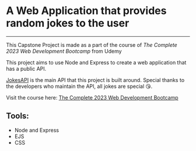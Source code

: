 # A Web Application that provides random jokes to the user

---

This Capstone Project is made as a part of the course of *The Complete 2023 Web Development Bootcamp* from Udemy

This project aims to use Node and Express to create a web application that has a public API.

[JokesAPI](https://v2.jokeapi.dev/) is the main API that this project is built around. Special thanks to the developers who maintain the API, all jokes are special 😘.

Visit the course here: [The Complete 2023 Web Development Bootcamp](https://www.udemy.com/course/the-complete-web-development-bootcamp/learn/lecture/38516770#overview)

## Tools:
- Node and Express
- EJS
- CSS


